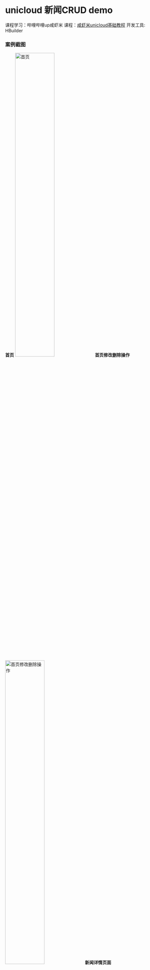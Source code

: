 # unicloud 新闻CRUD demo

课程学习：哔哩哔哩up咸虾米 课程：[咸虾米unicloud基础教程](https://www.bilibili.com/video/BV1PP411E7qG/?spm_id_from=333.999.0.0&vd_source=655630a78512793ac6dbbc0737d9246a) 开发工具: HBuilder

### 案例截图

**首页**
<img src="https://www.helloimg.com/images/2022/12/19/oB4v3M.png" alt="首页" style="height:50%;" />
**首页修改删除操作**
<img src="https://www.helloimg.com/images/2022/12/19/oB4wMP.png" alt="首页修改删除操作"  style="height:50%;" />
**新闻详情页面**
<img src="https://www.helloimg.com/images/2022/12/19/oB4066.png" alt="新闻详情页面" style="height:50%;"  />
**添加新闻**
<img src="https://www.helloimg.com/images/2022/12/19/oB4OcX.png" alt="添加新闻"  style="height:50%;" />
**修改页面**
<img src="https://www.helloimg.com/images/2022/12/19/oB4crg.png" alt="修改新闻"  style="height:50%;" />
